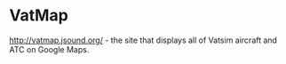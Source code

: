 # VatMap
http://vatmap.jsound.org/ - the site that displays all of Vatsim aircraft and ATC on Google Maps.
